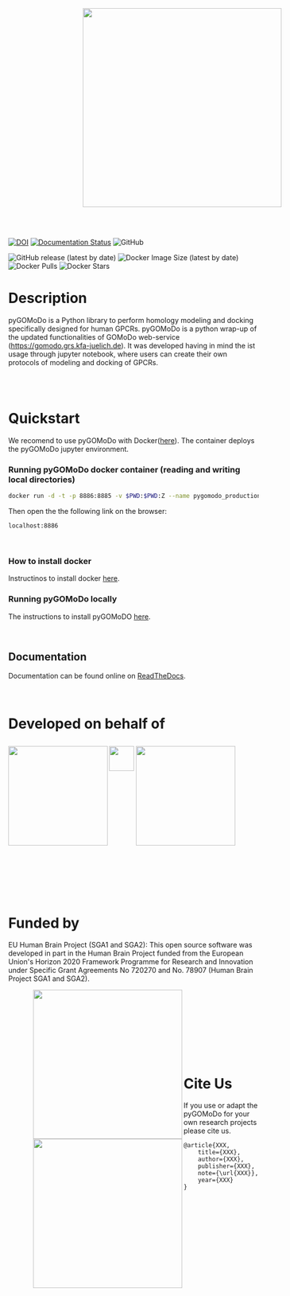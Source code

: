 <img src="https://res.cloudinary.com/djz27k5hg/image/upload/v1667380285/logos/pygomodo_logo_duolry.png"  width="400" align='center' style="margin-top:0px;margin-left:150px"/>

<br><br>

[![DOI](https://zenodo.org/badge/497925678.svg)](https://zenodo.org/badge/latestdoi/497925678)
[![Documentation Status](https://readthedocs.org/projects/pygomodo/badge/?version=latest)](https://pygomodo.readthedocs.io/en/latest/?badge=latest)
![GitHub](https://img.shields.io/github/license/rribeiro-sci/pygomodo)

![GitHub release (latest by date)](https://img.shields.io/github/v/release/rribeiro-sci/pygomodo)
![Docker Image Size (latest by date)](https://img.shields.io/docker/image-size/rpribeiro/pygomodo)
![Docker Pulls](https://img.shields.io/docker/pulls/rpribeiro/pygomodo)
![Docker Stars](https://img.shields.io/docker/stars/rpribeiro/pygomodo)

# Description
pyGOMoDo is a Python library to perform homology modeling and docking specifically designed for human GPCRs. pyGOMoDo is a python wrap-up of the updated functionalities of GOMoDo web-service (https://gomodo.grs.kfa-juelich.de). It was developed having in mind the ist usage through jupyter notebook, where users can create their own protocols of modeling and docking of GPCRs.

<br><br>

# Quickstart
We recomend to use pyGOMoDo with Docker([here](https://hub.docker.com/r/rpribeiro/pygomodo)). The container deploys the pyGOMoDo jupyter environment.


### Running pyGOMoDo docker container (reading and writing local directories)

```bash
docker run -d -t -p 8886:8885 -v $PWD:$PWD:Z --name pygomodo_production rpribeiro/pygomodo
```
Then open the the following link on the browser:
```
localhost:8886
```
<br>

### How to install docker

Instructinos to install docker [here](https://github.com/rribeiro-sci/pygomodo/wiki/How-to-install-Docker).


### Running pyGOMoDo locally

The instructions to install pyGOMoDO [here](https://github.com/rribeiro-sci/pygomodo/wiki/How-to-install-Docker).

<br>


## Documentation
Documentation can be found online on [ReadTheDocs](https://pygomodo.readthedocs.io). 

<br>

# Developed on behalf of
<div style="padding-bottom:50px">
<img src="https://res.cloudinary.com/djz27k5hg/image/upload/v1637335206/logos/Logo_des_Forschungszentrums_J_C3_BClich_seit_2018_hcliq4.svg"  width="200" align='left' style="margin-top:10px"/>
<img src="https://res.cloudinary.com/djz27k5hg/image/upload/v1667384566/logos/empty_sxac7h.png"  width="50" align='left' style="margin-top:10px"/>
<img src="https://res.cloudinary.com/djz27k5hg/image/upload/v1657885120/logos/univr_logo_rspn8o.jpg"  width="200" style="margin-top:10px; margin-left:1px"/>


<br><br><br><br><br>

# Funded by
EU Human Brain Project (SGA1 and SGA2): This open source software was developed in part in the Human Brain Project funded from the European Union's Horizon 2020 Framework Programme for Research and Innovation under Specific Grant Agreements No 720270 and No. 78907 (Human Brain Project SGA1 and SGA2).
<div style="padding-bottom:50px">
<img src="https://res.cloudinary.com/djz27k5hg/image/upload/v1637657234/logos/HBP_horizontal_logo_qtcyzn.png" width="300" align='left' style="margin-left:50px">
<img src="https://res.cloudinary.com/djz27k5hg/image/upload/v1642677502/logos/COFUNDED_EU_j2ktlp.jpg" width="300" align='left' style="margin-left:50px">
</div> 

<br><br><br><br>


# Cite Us
If you use or adapt the pyGOMoDo for your own research projects please cite us.

```
@article{XXX,
    title={XXX},
    author={XXX},
    publisher={XXX},
    note={\url{XXX}},
    year={XXX}
}
```